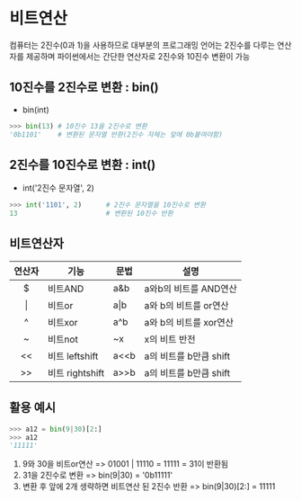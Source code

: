 # 비트연산
컴퓨터는 2진수(0과 1)을 사용하므로 대부분의 프로그래밍 언어는 2진수를 다루는 연산자를 제공하며 파이썬에서는 간단한 연산자로 2진수와 10진수 변환이 가능

## 10진수를 2진수로 변환 : bin()
- bin(int)
```python
>>> bin(13) # 10진수 13을 2진수로 변환
'0b1101'    # 변환된 문자열 반환(2진수 자체는 앞에 0b붙여야함)
```
## 2진수를 10진수로 변환 : int()
- int('2진수 문자열', 2)
```python
>>> int('1101', 2)      # 2진수 문자열을 10진수로 변환
13                      # 변환된 10진수 반환
```

## 비트연산자
|연산자|기능|문법|설명|
|---|---|---|---|
|<center>$|비트AND|a&b|a와b의 비트를 AND연산|
|<center>\||비트or|a\|b|a와 b의 비트를 or연산|
|<center>^|비트xor|a^b|a와 b의 비트를 xor연산|
|<center>~|비트not|~x|x의 비트 반전|
|<center><<|비트 leftshift | a<<b|a의 비트를 b만큼 shift|
|<center>>>|비트 rightshift| a>>b|a의 비트를 b만큼 shift|

## 활용 예시
```python
>>> a12 = bin(9|30)[2:]   
>>> a12
'11111'
```
1. 9와 30을 비트or연산 => 01001 | 11110 = 11111 = 31이 반환됨
2. 31을 2진수로 변환 => bin(9|30) = '0b11111'
3. 변환 후 앞에 2개 생략하면 비트연산 된 2진수 반환 => bin(9|30)[2:] = 11111